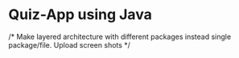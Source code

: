 # Quiz-App using Java
/* 
Make layered architecture with different packages instead single package/file.
Upload screen shots 
*/
